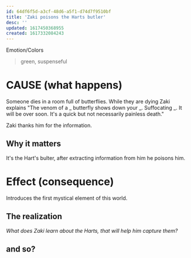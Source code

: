 ```yaml
---
id: 64df6f5d-a3cf-48d6-a5f1-d74d7f9510bf
title: 'Zaki poisons the Harts butler'
desc: ''
updated: 1617450368955
created: 1617332084243
---
```

Emotion/Colors
> green, suspenseful

# CAUSE (what happens)
Someone dies in a room full of butterflies. While they are dying Zaki explains "The venom of a _ butterfly shows down your _. Suffocating _. It will be over soon. It's a quick but not necessarily painless death."

Zaki thanks him for the information.

##  Why it matters
It's the Hart's bulter, after extracting information from him he poisons him.

# Effect (consequence) 
Introduces the first mystical element of this world.

## The realization
*What does Zaki learn about the Harts, that will help him capture them?*

## and so?
